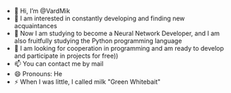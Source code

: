 - 👋 Hi, I’m @VardMik
- 👀 I am interested in constantly developing and finding new acquaintances
- 🌱 Now I am studying to become a Neural Network Developer, and I am also fruitfully studying the Python programming language
- 💞️ I am looking for cooperation in programming and am ready to develop and participate in projects for free))
- 📫 You can contact me by mail
- 😄 Pronouns: He
- ⚡ When I was little, I called milk "Green Whitebait"

<!---
VardMik/VardMik is a ✨ special ✨ repository because its `README.md` (this file) appears on your GitHub profile.
You can click the Preview link to take a look at your changes.
--->
